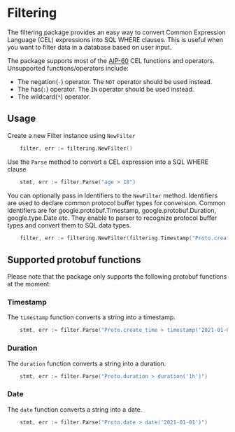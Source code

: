# Filtering

The filtering package provides an easy way to convert Common Expression Language (CEL) expressions into SQL WHERE clauses. 
This is useful when you want to filter data in a database based on user input.

The package supports most of the [AIP-60](https://google.aip.dev/160) CEL functions and operators.
Unsupported functions/operators include:
- The negation(`-`) operator. The `NOT` operator should be used instead.
- The has(`:`) operator. The `IN` operator should be used instead.
- The wildcard(`*`) operator.

## Usage

Create a new Filter instance using `NewFilter`

```go
    filter, err := filtering.NewFilter()
```

Use the `Parse` method to convert a CEL expression into a SQL WHERE clause

```go
    stmt, err := filter.Parse("age > 18")
```


You can optionally pass in Identifiers to the `NewFilter` method.
Identifiers are used to declare common protocol buffer types for conversion.
Common identifiers are for  google.protobuf.Timestamp, google.protobuf.Duration, google.type.Date etc.
They enable to parser to recognize protocol buffer types and convert them to SQL data types.

```go
    filter, err := filtering.NewFilter(filtering.Timestamp("Proto.create_time"),filtering.Duration("Proto.duration"))
```

## Supported protobuf functions

Please note that the package only supports the following protobuf functions at the moment:

### Timestamp

The `timestamp` function converts a string into a timestamp.

```go
    stmt, err := filter.Parse("Proto.create_time > timestamp('2021-01-01T00:00:00Z')")
```

### Duration

The `duration` function converts a string into a duration.

```go
    stmt, err := filter.Parse("Proto.duration > duration('1h')")
```

### Date

The `date` function converts a string into a date.

```go
    stmt, err := filter.Parse("Proto.date > date('2021-01-01')")
```